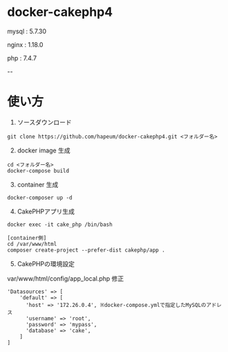 # docker-cakephp4

mysql : 5.7.30

nginx : 1.18.0

php : 7.4.7

--
# 使い方 #

1. ソースダウンロード

```
git clone https://github.com/hapeum/docker-cakephp4.git <フォルダー名>
```

2. docker image 生成

```
cd <フォルダー名>
docker-compose build
```

3. container 生成

```
docker-composer up -d
```

4. CakePHPアプリ生成

```
docker exec -it cake_php /bin/bash

[container側]
cd /var/www/html
composer create-project --prefer-dist cakephp/app .
```

5. CakePHPの環境設定

var/www/html/config/app_local.php 修正

```
'Datasources' => [
	'default' => [
	  'host' => '172.26.0.4', ※docker-compose.ymlで指定したMySQLのアドレス
	  'username' => 'root',
	  'password' => 'mypass',
	  'database' => 'cake',
	]
]
```
